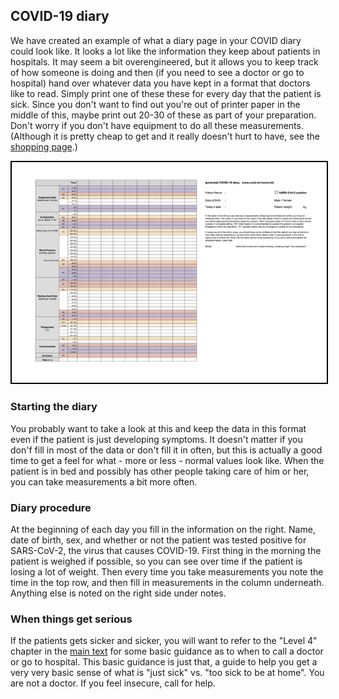 ## COVID-19 diary

We have created an example of what a diary page in your COVID diary could look like. It looks a lot like the information they keep about patients in hospitals. It may seem a bit overengineered, but it allows you to keep track of how someone is doing and then (if you need to see a doctor or go to hospital) hand over whatever data you have kept in a format that doctors like to read. Simply print one of these these for every day that the patient is sick. Since you don't want to find out you're out of printer paper in the middle of this, maybe print out 20-30 of these as part of your preparation. Don't worry if you don't have equipment to do all these measurements. (Although it is pretty cheap to get and it really doesn't hurt to have, see the [shopping page](/shopping).)

<a href="/images/covid-diary.pdf"><img style="border: 2px solid black; drop-shadow(16px 16px 10px black)" src="/images/covid-diary.png"></a>

### Starting the diary

You probably want to take a look at this and keep the data in this format even if the patient is just developing symptoms. It doesn't matter if you don'f fill in most of the data or don't fill it in often, but this is actually a good time to get a feel for what - more or less - normal values look like. When the patient is in bed and possibly has other people taking care of him or her, you can take measurements a bit more often.

### Diary procedure

At the beginning of each day you fill in the information on the right. Name, date of birth, sex, and whether or not the patient was tested positive for SARS-CoV-2, the virus that causes COVID-19. First thing in the morning the patient is weighed if possible, so you can see over time if the patient is losing a lot of weight. Then every time you take measurements you note the time in the top row, and then fill in measurements in the column underneath. Anything else is noted on the right side under notes. 

### When things get serious

If the patients gets sicker and sicker, you will want to refer to the "Level 4" chapter in the [main text](/) for some basic guidance as to when to call a doctor or go to hospital. This basic guidance is just that, a guide to help you get a very very basic sense of what is "just sick" vs. "too sick to be at home". You are not a doctor. If you feel insecure, call for help.
